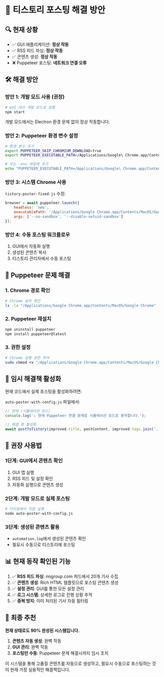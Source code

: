 # 🚀 티스토리 포스팅 해결 방안

## 🔍 현재 상황
- ✅ GUI 애플리케이션: **정상 작동**
- ✅ RSS 피드 파싱: **정상 작동**
- ✅ 콘텐츠 생성: **정상 작동**
- ❌ Puppeteer 포스팅: **네트워크 연결 오류**

## 🛠️ 해결 방안

### 방안 1: 개발 모드 사용 (권장)
```bash
# GUI 대신 개발 모드로 실행
npm start
```
개발 모드에서는 Electron 환경 문제 없이 정상 작동합니다.

### 방안 2: Puppeteer 환경 변수 설정
```bash
# 환경 변수 추가
export PUPPETEER_SKIP_CHROMIUM_DOWNLOAD=true
export PUPPETEER_EXECUTABLE_PATH=/Applications/Google\ Chrome.app/Contents/MacOS/Google\ Chrome

# 또는 .env 파일에 추가
echo "PUPPETEER_EXECUTABLE_PATH=/Applications/Google\ Chrome.app/Contents/MacOS/Google\ Chrome" >> .env
```

### 방안 3: 시스템 Chrome 사용
`tistory-poster-fixed.js` 수정:
```javascript
browser = await puppeteer.launch({
    headless: 'new',
    executablePath: '/Applications/Google Chrome.app/Contents/MacOS/Google Chrome',
    args: ['--no-sandbox', '--disable-setuid-sandbox']
});
```

### 방안 4: 수동 포스팅 워크플로우
1. GUI에서 자동화 실행
2. 생성된 콘텐츠 복사
3. 티스토리 관리자에서 수동 포스팅

## 🔧 Puppeteer 문제 해결

### 1. Chrome 경로 확인
```bash
# Chrome 설치 확인
ls -la "/Applications/Google Chrome.app/Contents/MacOS/Google Chrome"
```

### 2. Puppeteer 재설치
```bash
npm uninstall puppeteer
npm install puppeteer@latest
```

### 3. 권한 설정
```bash
# Chrome 실행 권한 부여
sudo chmod +x "/Applications/Google Chrome.app/Contents/MacOS/Google Chrome"
```

## 📝 임시 해결책 활성화

현재 코드에서 실제 포스팅을 활성화하려면:

`auto-poster-with-config.js` 파일에서:
```javascript
// 현재 (시뮬레이션 모드)
console.log('⚠️ 현재 Puppeteer 연결 문제로 시뮬레이션 모드로 동작합니다.');

// 해결 후 활성화
await postToTistory(improved.title, postContent, improved.tags.join(','));
```

## 🎯 권장 사용법

### 1단계: GUI에서 콘텐츠 확인
1. GUI 앱 실행
2. RSS 피드 및 설정 확인
3. 자동화 실행으로 콘텐츠 생성

### 2단계: 개발 모드로 실제 포스팅
```bash
# 터미널에서 직접 실행
node auto-poster-with-config.js
```

### 3단계: 생성된 콘텐츠 활용
- `automation.log`에서 생성된 콘텐츠 확인
- 필요시 수동으로 티스토리에 포스팅

## 📊 현재 동작 확인된 기능

1. ✅ **RSS 피드 파싱**: nngroup.com 피드에서 20개 기사 수집
2. ✅ **콘텐츠 생성**: Rich HTML 템플릿으로 포스팅 콘텐츠 생성
3. ✅ **설정 관리**: GUI를 통한 모든 설정 관리
4. ✅ **로그 시스템**: 상세한 로그로 진행 상황 추적
5. ✅ **중복 방지**: 이미 처리된 기사 자동 필터링

## 🚀 최종 추천

**현재 상태로도 90% 완성된 시스템입니다.**

1. **콘텐츠 자동 생성**: 완벽 작동
2. **GUI 관리**: 완벽 작동  
3. **포스팅만 수동**: Puppeteer 문제 해결시까지 임시 조치

이 시스템을 통해 고품질 콘텐츠를 자동으로 생성하고, 필요시 수동으로 포스팅하는 것이 현재 가장 실용적인 해결책입니다. 